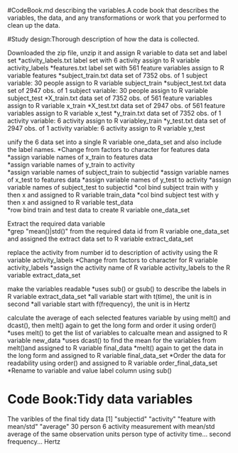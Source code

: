 #CodeBook.md describing the variables.A code book that describes the variables, the data, and any transformations or work that you performed to clean up the data.

	
#Study design:Thorough description of how the data is collected.

Downloaded the zip file, unzip it and assign R variable to data set and label set
*activity_labels.txt label set with 6 activity assign to R variable activity_labels
*features.txt label set with 561 feature variables assign to R variable features
*subject_train.txt data set of 7352 obs. of  1 subject variable: 30 people assign to R variable subject_train
*subject_test.txt data set of 2947 obs. of  1 subject variable: 30 people assign to R variable subject_test
*X_train.txt data set of 7352 obs. of  561 feature variables assign to R variable x_train
*X_test.txt data set of 2947 obs. of  561 feature variables assign to R variable x_test
*y_train.txt data set of 7352 obs. of  1 activity variable: 6 activity assign to R variabley_train
*y_test.txt data set of 2947 obs. of  1 activity variable: 6 activity assign to R variable y_test

	
unify the 6 data set into a single R variable one_data_set and also include the label names.
*Change from factors to character for features data
*assign variable names of x_train to features data 	
*assign variable names of y_train to activity	
*assign variable names of subject_train to subjectid
*assign variable names of x_test to features data 
*assign variable names of y_test to activity
*assign variable names of subject_test to subjectid
*col bind subject train with y then x and assigned to R variable train_data
*col bind subject test with y then x and assigned to R variable test_data	
*row bind train and test data to create R variable one_data_set


Extract the required data variable	
*grep "mean()|std()" from the required data id from R variable one_data_set and assigned the extract data set to R variable extract_data_set


replace the activity from number id to description of activity using the R variable activity_labels
*Change from factors to character for R variable activity_labels
*assign the activity name of R variable activity_labels to the R variable extract_data_set 


make the variables readable
*uses sub() or gsub() to describe the labels in R variable extract_data_set
*all variable start with t(time), the unit is in second
*all variable start with f(frequency), the unit is in Hertz


calculate the average of each selected features variable by using melt() and dcast(), 
then melt() again to get the long form and order it using order()
*uses melt() to get the list of variables to calcualte mean and assigned to R variable new_data
*uses dcast() to find the mean for the variables from melt()and assigned to R variable final_data
*melt() again to get the data in the long form and assigned to R variable final_data_set
*Order the data for readability using order() and assigned to R variable order_final_data_set
*Rename to variable and value label column using sub()
	

# Code Book:Tidy data variables

The varibles of the final tidy data
[1]    "subjectid"            "activity"          "feature with mean/std"                 "average" 
	30 person              6 activity          measurement with mean/std               average of the same observation
units   person		 type of activity    	   time...				    second
						   frequency...			            Hertz
																			

			